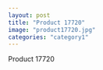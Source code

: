 ```yaml
---
layout: post
title: "Product 17720"
image: "product17720.jpg"
categories: "category1"
---
```

Product 17720

